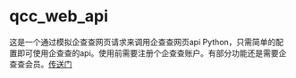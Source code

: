 # qcc_web_api
这是一个通过模拟企查查网页请求来调用企查查网页api Python，只需简单的配置即可使用企查查的api。使用前需要注册个企查查账户。有部分功能还是需要企查查会员。[传送门](https://www.python.org/downloads/)

